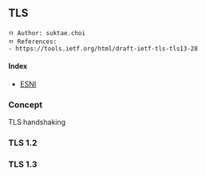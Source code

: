 ## TLS

```
ㅁ Author: suktae.choi
ㅁ References:
- https://tools.ietf.org/html/draft-ietf-tls-tls13-28
```

#### Index

- [ESNI](esni)



### Concept

TLS handshaking

### TLS 1.2

### TLS 1.3

